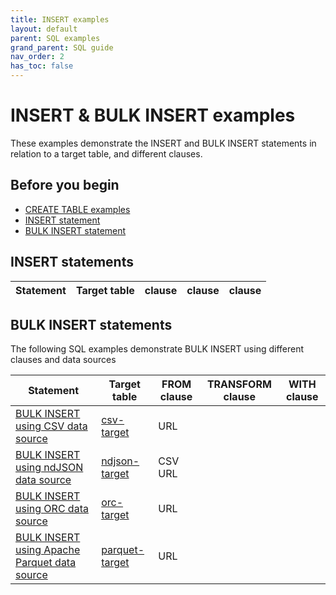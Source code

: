 ```yaml
---
title: INSERT examples
layout: default
parent: SQL examples
grand_parent: SQL guide
nav_order: 2
has_toc: false
---
```

# INSERT & BULK INSERT examples

These examples demonstrate the INSERT and BULK INSERT statements in relation to a target table, and different clauses.

## Before you begin

* [CREATE TABLE examples](/docs/sql-guide/sql-eg-table/sql-eg-table-home)
* [INSERT statement](/docs/sql-guide/statements/statement-insert)
* [BULK INSERT statement](/docs/sql-guide/statements/statement-insert-bulk)

## INSERT statements

| Statement | Target table | clause | clause | clause |
|---|---|---|---|---|


## BULK INSERT statements

The following SQL examples demonstrate BULK INSERT using different clauses and data sources

| Statement | Target table | FROM clause | TRANSFORM clause | WITH clause |
|---|---|---|---|---|
| [BULK INSERT using CSV data source](/docs/sql-guide/examples/sql-eg-insert/sql-eg-insert-bulk-csv) | [csv-target](/docs/sql-guide/examples/sql-eg-table/sql-eg-table-create-csv-target) | URL |  |  |
| [BULK INSERT using ndJSON data source](/docs/sql-guide/examples/sql-eg-insert/sql-eg-insert-bulk-ndjson) | [ndjson-target](/docs/sql-guide/examples/sql-eg-table/sql-eg-table-create-ndjson-target) | CSV URL |  | |
| [BULK INSERT using ORC data source](/docs/sql-guide/examples/sql-eg-insert/sql-eg-insert-bulk-orc-target) | [orc-target](/docs/sql-guide/examples/sql-eg-table/sql-eg-table-create-orc-target) | URL |  |  |
| [BULK INSERT using Apache Parquet data source](/docs/sql-guide/examples/sql-eg-insert/sql-eg-insert-bulk-parquet-target) | [parquet-target](docs/sql-guide/examples/sql-eg-table/sql-eg-table-create-parquet-target) | URL |  |  |
